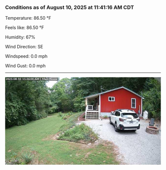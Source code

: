### Conditions as of August 10, 2025 at 11:41:16 AM CDT 

Temperature: 86.50 &deg;F

Feels like: 86.50 &deg;F

Humidity: 67%

Wind Direction: SE

Windspeed: 0.0 mph

Wind Gust: 0.0 mph

---

<img src="./images/latest.jpeg"/>

